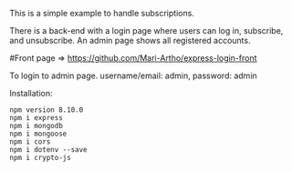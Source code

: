 This is a simple example to handle subscriptions.

There is a back-end with a login page where users can log in, subscribe, and unsubscribe. An admin page shows all registered accounts.

#Front page => https://github.com/Mari-Artho/express-login-front

To login to admin page.
 username/email: admin, password: admin

Installation:

```
npm version 8.10.0
npm i express
npm i mongodb
npm i mongoose
npm i cors
npm i dotenv --save
npm i crypto-js

```